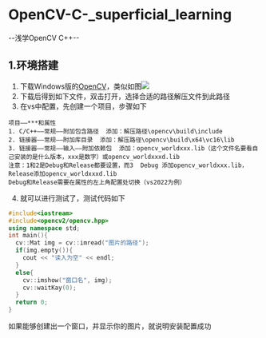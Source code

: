 # OpenCV-C-_superficial_learning
--浅学OpenCV C++--
## 1.环境搭建
1. 下载Windows版的[OpenCV](https://opencv.org/releases/)，类似如图![](https://github.com/heng-jack/OpenCV-Cpp_superficial_learning/blob/main/image.png)
2. 下载后得到如下文件，双击打开，选择合适的路径解压文件到此路径
3. 在vs中配置，先创建一个项目，步骤如下
```
项目——***和属性
1. C/C++——常规——附加包含路径  添加：解压路径\opencv\build\include
2. 链接器——常规——附加库目录  添加：解压路径\opencv\build\x64\vc16\lib
3. 链接器——常规——输入——附加依赖包  添加：opencv_worldxxx.lib（这个文件名要看自己安装的是什么版本，xxx是数字）或opencv_worldxxxd.lib
注意：1和2是Debug和Release都要设置，而3  Debug 添加opencv_worldxxx.lib，Release添加opencv_worldxxxd.lib
Debug和Release需要在属性的左上角配置处切换（vs2022为例）
```
4. 就可以进行测试了，测试代码如下
```c++
#include<iostream>
#include<opencv2/opencv.hpp>
using namespace std;
int main(){
  cv::Mat img = cv::imread("图片的路径");
  if(img.empty()){
    cout << "读入为空" << endl;
  }
  else{
    cv::imshow("窗口名", img);
    cv::waitKay(0);
  }
  return 0;
}
```
如果能够创建出一个窗口，并显示你的图片，就说明安装配置成功
